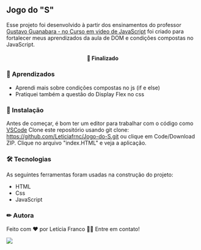  ## Jogo do "S"
 Esse projeto foi desenvolvido à partir dos ensinamentos do professor [Gustavo Guanabara - no Curso em video de JavaScript](https://www.youtube.com/watch?v=BXqUH86F-kA&list=PLntvgXM11X6pi7mW0O4ZmfUI1xDSIbmTm) foi criado para fortalecer meus aprendizados da aula de DOM e condições compostas no JavaScript. 

<h4 align="center"> 
🚀 Finalizado
</h4>

### 📕 Aprendizados
- Aprendi mais sobre condições compostas no js (if e else)
- Pratiquei também a questão do Display Flex no css

### 🏁 Instalação

Antes de começar, é bom ter um editor para trabalhar com o código como [VSCode](https://code.visualstudio.com/)
Clone este repositório usando git clone: https://github.com/Leticiafrnc/Jogo-do-S.git ou clique em Code/Download ZIP. Clique no arquivo "index.HTML" e veja a aplicação.

### 🛠 Tecnologias

As seguintes ferramentas foram usadas na construção do projeto:
- HTML
- Css
- JavaScript


### ✏ Autora

Feito com ❤️ por Letícia Franco 👋🏽 Entre em contato!

 [<img src="https://img.shields.io/badge/linkedin-%230077B5.svg?&style=for-the-badge&logo=linkedin&logoColor=white" />](https://www.linkedin.com/in/leticiafrnc//) 
